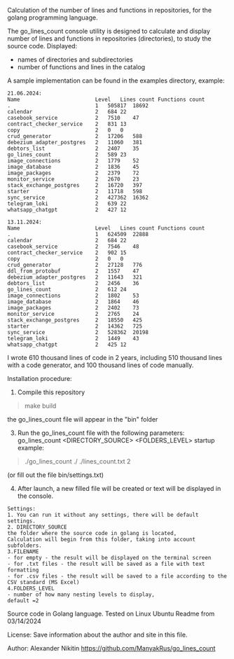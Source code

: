 Calculation of the number of lines and functions in repositories,
for the golang programming language.

The go_lines_count console utility is designed to calculate and display
number of lines and functions in repositories (directories),
to study the source code.
Displayed:
- names of directories and subdirectories
- number of functions and lines in the catalog

A sample implementation can be found in the examples directory,
example:
```
21.06.2024:
Name                     	Level	Lines count	Functions count
.                        	1	505817	18692
calendar                 	2	684	22
casebook_service         	2	7510	47
contract_checker_service 	2	831	13
copy                     	2	0	0
crud_generator           	2	17206	588
debezium_adapter_postgres	2	11060	381
debtors_list             	2	2407	35
go_lines_count           	2	589	23
image_connections        	2	1779	52
image_database           	2	1836	45
image_packages           	2	2379	72
monitor_service          	2	2670	23
stack_exchange_postgres  	2	16720	397
starter                  	2	11718	598
sync_service             	2	427362	16362
telegram_loki            	2	639	22
whatsapp_chatgpt         	2	427	12

13.11.2024:
Name                     	Level	Lines count	Functions count
.                        	1	624509	22888
calendar                 	2	684	22
casebook_service         	2	7546	48
contract_checker_service 	2	902	15
copy                     	2	0	0
crud_generator           	2	27128	776
ddl_from_protobuf        	2	1557	47
debezium_adapter_postgres	2	11643	321
debtors_list             	2	2456	36
go_lines_count           	2	612	24
image_connections        	2	1802	53
image_database           	2	1864	46
image_packages           	2	2402	73
monitor_service          	2	2765	24
stack_exchange_postgres  	2	18550	425
starter                  	2	14362	725
sync_service             	2	528362	20198
telegram_loki            	2	1449	43
whatsapp_chatgpt         	2	425	12
```

I wrote 610 thousand lines of code in 2 years, 
including 510 thousand lines with a code generator, and 100 thousand lines of code manually.

Installation procedure:
1. Compile this repository
>make build
>
the go_lines_count file will appear in the "bin" folder

3. Run the go_lines_count file with the following parameters:
go_lines_count <DIRECTORY_SOURCE> <FILENAME> <FOLDERS_LEVEL>
startup example:
>./go_lines_count ./ ./lines_count.txt 2
>
(or fill out the file bin/settings.txt)

4. After launch, a new filled file will be created or text will be displayed in the console.
```
Settings:
1. You can run it without any settings, there will be default settings.
2. DIRECTORY_SOURCE
the folder where the source code in golang is located,
Calculation will begin from this folder, taking into account subfolders.
3.FILENAME
- for empty - the result will be displayed on the terminal screen
- for .txt files - the result will be saved as a file with text formatting
- for .csv files - the result will be saved to a file according to the CSV standard (MS Excel)
4.FOLDERS_LEVEL
- number of how many nesting levels to display,
default =2
```
Source code in Golang language.
Tested on Linux Ubuntu
Readme from 03/14/2024

License:
Save information about the author and site in this file.

Author: Alexander Nikitin
https://github.com/ManyakRus/go_lines_count
